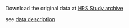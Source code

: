  Download the original data at [HRS Study archive](http://hrsonline.isr.umich.edu/index.php?p=reg)
 
 see [data description](http://hrsonline.isr.umich.edu/index.php?p=showdesc)